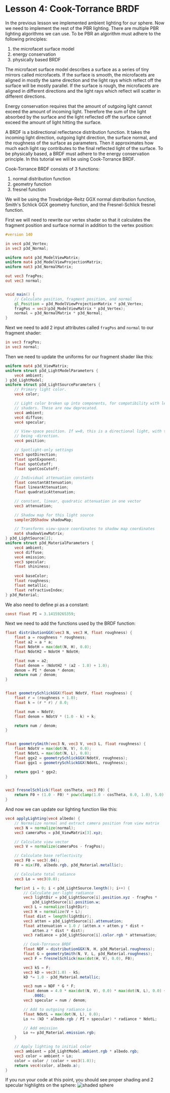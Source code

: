 # Lesson 4: Cook-Torrance BRDF

In the previous lesson we implemented ambient lighting for our sphere. Now we need to implement the rest of the PBR lighting. There are multiple PBR lighting algorithms we can use. To be PBR an algorithm must adhere to the following principles:
1. the microfacet surface model
2. energy conservation
3. physically based BRDF

The microfacet surface model describes a surface as a series of tiny mirrors called microfacets. If the surface is smooth, the microfacets are aligned in mostly the same direction and the light rays which reflect off the surface will be mostly parallel. If the surface is rough, the microfacets are aligned in different directions and the light rays which reflect will scatter in different directions.

Energy conservation requires that the amount of outgoing light cannot exceed the amount of incoming light. Therefore the sum of the light absorbed by the surface and the light reflected off the surface cannot exceed the amount of light hitting the surface.

A BRDF is a bidirectional reflectance distribution function. It takes the incoming light direction, outgoing light direction, the surface normal, and the roughness of the surface as parameters. Then it approximates how much each light ray contributes to the final reflected light of the surface. To be physically based, a BRDF must adhere to the energy conservation principle. In this tutorial we will be using Cook-Torrance BRDF.

Cook-Torrance BRDF consists of 3 functions:
1. normal distribution function
2. geometry function
3. fresnel function

We will be using the Trowbridge-Reitz GGX normal distribution function, Smith's Schlick GGX geometry function, and the Fresnel-Schlick fresnel function.

First we will need to rewrite our vertex shader so that it calculates the fragment position and surface normal in addition to the vertex position:
```glsl
#version 140

in vec4 p3d_Vertex;
in vec3 p3d_Normal;

uniform mat4 p3d_ModelViewMatrix;
uniform mat4 p3d_ModelViewProjectionMatrix;
uniform mat3 p3d_NormalMatrix;

out vec3 fragPos;
out vec3 normal;


void main() {
    // Calculate position, fragment position, and normal
    gl_Position = p3d_ModelViewProjectionMatrix * p3d_Vertex;
    fragPos = vec3(p3d_ModelViewMatrix * p3d_Vertex);
    normal = p3d_NormalMatrix * p3d_Normal;
}
```

Next we need to add 2 input attributes called `fragPos` and `normal` to our fragment shader:
```glsl
in vec3 fragPos;
in vec3 normal;
```

Then we need to update the uniforms for our fragment shader like this:
```glsl
uniform mat4 p3d_ViewMatrix;
uniform struct p3d_LightModelParameters {
    vec4 ambient;
} p3d_LightModel;
uniform struct p3d_LightSourceParameters {
    // Primary light color.
    vec4 color;

    // Light color broken up into components, for compatibility with legacy
    // shaders. These are now deprecated.
    vec4 ambient;
    vec4 diffuse;
    vec4 specular;

    // View-space position. If w=0, this is a directional light, with the xyz
    // being -direction.
    vec4 position;

    // Spotlight-only settings
    vec3 spotDirection;
    float spotExponent;
    float spotCutoff;
    float spotCosCutoff;

    // Individual attenuation constants
    float constantAttenuation;
    float linearAttenuation;
    float quadraticAttenuation;

    // constant, linear, quadratic attenuation in one vector
    vec3 attenuation;

    // Shadow map for this light source
    sampler2DShadow shadowMap;

    // Transforms view-space coordinates to shadow map coordinates
    mat4 shadowViewMatrix;
} p3d_LightSource[2];
uniform struct p3d_MaterialParameters {
    vec4 ambient;
    vec4 diffuse;
    vec4 emission;
    vec3 specular;
    float shininess;
    
    vec4 baseColor;
    float roughness;
    float metallic;
    float refractiveIndex;
} p3d_Material;
```

We also need to define pi as a constant:
```glsl
const float PI = 3.14159265359;
```

Next we need to add the functions used by the BRDF function:
```glsl
float distributionGGX(vec3 N, vec3 H, float roughness) {
    float a = roughness * roughness;
    float a2 = a * a;
    float NdotH = max(dot(N, H), 0.0);
    float NdotH2 = NdotH * NdotH;

    float num = a2;
    float denom = (NdotH2 * (a2 - 1.0) + 1.0);
    denom = PI * denom * denom;
    return num / denom;
}


float geometrySchlickGGX(float NdotV, float roughness) {
    float r = (roughness + 1.0);
    float k = (r * r) / 8.0;

    float num = NdotV;
    float denom = NdotV * (1.0 - k) + k;

    return num / denom;
}


float geometrySmith(vec3 N, vec3 V, vec3 L, float roughness) {
    float NdotV = max(dot(N, V), 0.0);
    float NdotL = max(dot(N, L), 0.0);
    float ggx2 = geometrySchlickGGX(NdotV, roughness);
    float ggx1 = geometrySchlickGGX(NdotL, roughness);

    return ggx1 * ggx2;
}


vec3 fresnelSchlick(float cosTheta, vec3 F0) {
    return F0 + (1.0 - F0) * pow(clamp(1.0 - cosTheta, 0.0, 1.0), 5.0);
}
```

And now we can update our lighting function like this:
```glsl
vec4 applyLighting(vec4 albedo) {
    // Normalize normal and extract camera position from view matrix
    vec3 N = normalize(normal);
    vec3 cameraPos = p3d_ViewMatrix[3].xyz;

    // Calculate view vector
    vec3 V = normalize(cameraPos - fragPos);

    // Calculate base reflectivity
    vec3 F0 = vec3(.04);
    F0 = mix(F0, albedo.rgb, p3d_Material.metallic);

    // Calculate total radiance
    vec3 Lo = vec3(0.0);

    for(int i = 0; i < p3d_LightSource.length(); i++) {
        // Calculate per-light radiance
        vec3 lightDir = p3d_LightSource[i].position.xyz - fragPos * 
            p3d_LightSource[i].position.w;
        vec3 L = normalize(lightDir);
        vec3 H = normalize(V + L);
        float dist = length(lightDir);
        vec3 atten = p3d_LightSource[i].attenuation;
        float attenuation = 1.0 / (atten.x + atten.y * dist + 
            atten.z * dist * dist);
        vec3 radiance = p3d_LightSource[i].color.rgb * attenuation;

        // Cook-Torrance BRDF
        float NDF = distributionGGX(N, H, p3d_Material.roughness);
        float G = geometrySmith(N, V, L, p3d_Material.roughness);
        vec3 F = fresnelSchlick(max(dot(H, V), 0.0), F0);

        vec3 kS = F;
        vec3 kD = vec3(1.0) - kS;
        kD *= 1.0 - p3d_Material.metallic;

        vec3 num = NDF * G * F;
        float denom = 4.0 * max(dot(N, V), 0.0) * max(dot(N, L), 0.0) + 
            .0001;
        vec3 specular = num / denom;

        // Add to outgoing radiance Lo
        float NdotL = max(dot(N, L), 0.0);
        Lo += (kD * albedo.rgb / PI + specular) * radiance * NdotL;

        // Add emission
        Lo += p3d_Material.emission.rgb;
    }

    // Apply lighting to initial color
    vec3 ambient = p3d_LightModel.ambient.rgb * albedo.rgb;
    vec3 color = ambient + Lo;
    color = color / (color + vec3(1.0));
    return vec4(color, albedo.a);
}
```

If you run your code at this point, you should see proper shading and 2 specular highlights on the sphere:
![shaded sphere](https://github.com/Cybermals/panda3d-shader-tutorials/blob/main/pbr/04-cook_torrance_brdf/screenshots/01-shaded_sphere.png?raw=true)
